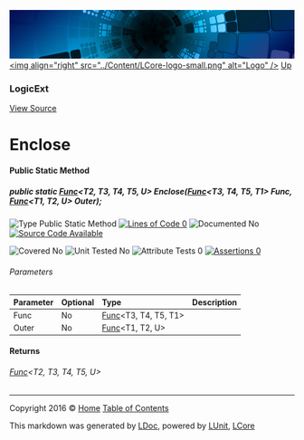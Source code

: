 ![](../Content/LCore-banner-small.png "")
[&lt;img align=&quot;right&quot; src=&quot;../Content/LCore-logo-small.png&quot; alt=&quot;Logo&quot; /&gt;](../../README.md)
[Up](LogicExt.md)

### LogicExt
[View Source](../Extensions/Methods/LogicExt.cs)

# Enclose

#### Public Static Method

##### public static <a href="https://msdn.microsoft.com/en-us/library/bb534303.aspx" alt="" target="_blank">Func</a>&lt;T2, T3, T4, T5, U&gt; Enclose(<a href="https://msdn.microsoft.com/en-us/library/bb549430.aspx" alt="" target="_blank">Func</a>&lt;T3, T4, T5, T1&gt; Func, <a href="https://msdn.microsoft.com/en-us/library/bb534647.aspx" alt="" target="_blank">Func</a>&lt;T1, T2, U&gt; Outer);

![Type Public Static Method](http://b.repl.ca/v1/Type-Public%20Static%20Method-Blue.png "") [![Lines of Code 0](http://b.repl.ca/v1/Lines%20of%20Code-0-red.png "")](../Extensions/Methods/LogicExt.cs#L1732)    ![Documented No](http://b.repl.ca/v1/Documented-No-red.png "") [![Source Code Available](http://b.repl.ca/v1/Source%20Code-Available-brightgreen.png "")](../Extensions/Methods/LogicExt.cs#L1732)

![Covered No](http://b.repl.ca/v1/Covered-No-red.png "") ![Unit Tested No](http://b.repl.ca/v1/Unit%20Tested-No-lightgrey.png "") ![Attribute Tests 0](http://b.repl.ca/v1/Attribute%20Tests-0-lightgrey.png "") [![Assertions 0](http://b.repl.ca/v1/Assertions-0-lightgrey.png "")](../Extensions/Methods/LogicExt.cs)

###### Parameters

Parameter | Optional | Type | Description
:---  | :---  | :---  | :--- 
Func | No | <a href="https://msdn.microsoft.com/en-us/library/bb549430.aspx" alt="" target="_blank">Func</a>&lt;T3, T4, T5, T1&gt; | 
Outer | No | <a href="https://msdn.microsoft.com/en-us/library/bb534647.aspx" alt="" target="_blank">Func</a>&lt;T1, T2, U&gt; | 


#### Returns

###### <a href="https://msdn.microsoft.com/en-us/library/bb534303.aspx" alt="" target="_blank">Func</a>&lt;T2, T3, T4, T5, U&gt;



---

Copyright 2016 &copy; [Home](../../README.md) [Table of Contents](../../TableOfContents.md)

This markdown was generated by [LDoc](https://github.com/CodeSingularity/LDoc), powered by [LUnit](https://github.com/CodeSingularity/LUnit), [LCore](https://github.com/CodeSingularity/LCore)
